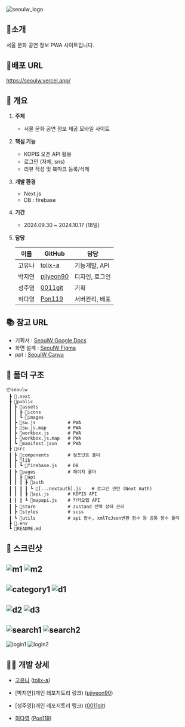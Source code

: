 ![seoulw_logo](https://github.com/user-attachments/assets/345224b4-4917-4c46-84f2-7eec5f876b4a)

## 🌱소개
서울 문화 공연 정보 PWA 사이트입니다.


## 🔗배포 URL
<https://seoulw.vercel.app/>


## 📑 개요
1. **주제**
   - 서울 문화 공연 정보 제공 모바일 사이트
     
2. **핵심 기능**
   - KOPIS 오픈 API 활용 
   - 로그인 (자체, sns) 
   - 리뷰 작성 및 북마크 등록/삭제
     
3. **개발 환경**
   - Next.js
   - DB : firebase
     
4. **기간**
   - 2024.09.30 ~ 2024.10.17 (18일)
     
5. **담당**
  
   | 이름   | GitHub                              | 담당              |
   |--------|---------------------------------------|-------------------|
   | 고유나 | [tolix-a](https://github.com/tolix-a) | 기능개발, API     |
   | 박지연 | [pjiyeon90](https://github.com/pjiyeon90) | 디자인, 로그인    |
   | 성주영 | [0011git](https://github.com/0011git) | 기획              |
   | 허다영 | [Pon119](https://github.com/Pon119) | 서버관리, 배포    |


## 📚 참고 URL
- 기획서 : 
[SeoulW Google Docs](<https://docs.google.com/document/d/1Ieh-tqHfDDQsXYfCo3cP_YHhUgt8ATDOMHSVXXcL5fs/edit?tab=t.0>)
- 화면 설계 : 
[SeoulW Figma](<https://www.figma.com/design/dDn9TXA4NRfNO3gDJMFwO1/%EA%B7%B8%EB%A6%B0-2%EC%B0%A8)%ED%8C%80%ED%94%84%EB%A1%9C%EC%A0%9D%ED%8A%B8?node-id=0-1&node-type=canvas&t=uCwArR6SShR2lg8n-0>)
- ppt : 
[SeoulW Canva](https://www.canva.com/design/DAGTt3bDvUE/-n3BoRlItJUojwIII0JnqQ/edit)


## 💼 폴더 구조
    📦seoulw
     ┣ 📂.next
     ┣ 📂public
     ┃ ┣ 📂assets
     ┃ ┃ ┣ 📂icons
     ┃ ┃ ┗ 📂images
     ┃ ┣ 📜sw.js            # PWA
     ┃ ┣ 📜sw.js.map        # PWA
     ┃ ┣ 📜workbox.js       # PWA
     ┃ ┣ 📜workbox.js.map   # PWA
     ┃ ┗ 📜manifest.json    # PWA
     ┣ 📂src
     ┃ ┣ 📂components       # 컴포넌트 폴더
     ┃ ┣ 📂lib
     ┃ ┃ ┗ 📜firebase.js    # DB
     ┃ ┣ 📂pages            # 페이지 폴더
     ┃ ┃ ┣ 📂api
     ┃ ┃ ┃ ┣ 📂auth
     ┃ ┃ ┃ ┃ ┗ 📜[...nextauth].js    # 로그인 관련 (Next Auth)
     ┃ ┃ ┃ ┣ 📜api.js       # KOPIS API
     ┃ ┃ ┃ ┗ 📜mapapi.js    # 카카오맵 API
     ┃ ┣ 📂store            # zustand 전역 상태 관리
     ┃ ┣ 📂styles           # scss
     ┃ ┗ 📂utils            # api 함수, xmlToJson변환 함수 등 공통 함수 폴더
     ┣ 📜.env
     ┗ 📜README.md


## 📱 스크린샷
![m1](https://github.com/user-attachments/assets/956cce3e-b1eb-40bf-b9de-ecd4c20f1bc5)
![m2](https://github.com/user-attachments/assets/8bc107b8-8a12-4606-859b-872b2938e101)
-----
![category1](https://github.com/user-attachments/assets/9f1efe2e-6033-42cb-acc2-154511850a27)
![d1](https://github.com/user-attachments/assets/191fc9ff-c65e-404c-9e9b-480b175aa100)
-----
![d2](https://github.com/user-attachments/assets/46e95e9a-3566-46ce-9f4b-0f5d01d198e3)
![d3](https://github.com/user-attachments/assets/462de894-6190-4622-834f-7824fe3dc2b9)
-----
![search1](https://github.com/user-attachments/assets/f0c0d637-ee2b-407d-92a2-364f4ccb0e8a)
![search2](https://github.com/user-attachments/assets/50069559-da9f-4a45-866b-eb94f241b379)
-----
![login1](https://github.com/user-attachments/assets/588463a2-8645-4871-a2af-d030eed1421a)
![login2](https://github.com/user-attachments/assets/68dfd6fc-ebea-4ed3-9c9d-5b073b7a9954)


## 🙋‍♀️ 개발 상세
- [고유나](https://github.com/tolix-a/next-seoulw) ([tolix-a](https://github.com/tolix-a))

- [박지연](개인 레포지토리 링크) ([pjiyeon90](https://github.com/pjiyeon90))

- [성주영](개인 레포지토리 링크) ([0011git](https://github.com/0011git))

- [허다영](https://github.com/Pon119/seoulw-dy) ([Pon119](https://github.com/Pon119))
